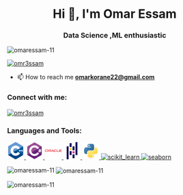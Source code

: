<h1 align="center">Hi 👋, I'm Omar Essam</h1>
<h3 align="center">Data Science ,ML enthusiastic</h3>

<p align="left"> <img src="https://komarev.com/ghpvc/?username=omaressam-11&label=Profile%20views&color=0e75b6&style=flat" alt="omaressam-11" /> </p>

<p align="left"> <a href="https://twitter.com/omr3ssam" target="blank"><img src="https://img.shields.io/twitter/follow/omr3ssam?logo=twitter&style=for-the-badge" alt="omr3ssam" /></a> </p>

- 📫 How to reach me **omarkorane22@gmail.com**

<h3 align="left">Connect with me:</h3>
<p align="left">
<a href="https://twitter.com/omr3ssam" target="blank"><img align="center" src="https://raw.githubusercontent.com/rahuldkjain/github-profile-readme-generator/master/src/images/icons/Social/twitter.svg" alt="omr3ssam" height="30" width="40" /></a>
</p>

<h3 align="left">Languages and Tools:</h3>
<p align="left"> <a href="https://www.w3schools.com/cpp/" target="_blank" rel="noreferrer"> <img src="https://raw.githubusercontent.com/devicons/devicon/master/icons/cplusplus/cplusplus-original.svg" alt="cplusplus" width="40" height="40"/> </a> <a href="https://www.w3schools.com/cs/" target="_blank" rel="noreferrer"> <img src="https://raw.githubusercontent.com/devicons/devicon/master/icons/csharp/csharp-original.svg" alt="csharp" width="40" height="40"/> </a> <a href="https://www.oracle.com/" target="_blank" rel="noreferrer"> <img src="https://raw.githubusercontent.com/devicons/devicon/master/icons/oracle/oracle-original.svg" alt="oracle" width="40" height="40"/> </a> <a href="https://pandas.pydata.org/" target="_blank" rel="noreferrer"> <img src="https://raw.githubusercontent.com/devicons/devicon/2ae2a900d2f041da66e950e4d48052658d850630/icons/pandas/pandas-original.svg" alt="pandas" width="40" height="40"/> </a> <a href="https://www.python.org" target="_blank" rel="noreferrer"> <img src="https://raw.githubusercontent.com/devicons/devicon/master/icons/python/python-original.svg" alt="python" width="40" height="40"/> </a> <a href="https://scikit-learn.org/" target="_blank" rel="noreferrer"> <img src="https://upload.wikimedia.org/wikipedia/commons/0/05/Scikit_learn_logo_small.svg" alt="scikit_learn" width="40" height="40"/> </a> <a href="https://seaborn.pydata.org/" target="_blank" rel="noreferrer"> <img src="https://seaborn.pydata.org/_images/logo-mark-lightbg.svg" alt="seaborn" width="40" height="40"/> </a> </p>

<p><img align="left" src="https://github-readme-stats.vercel.app/api/top-langs?username=omaressam-11&show_icons=true&locale=en&layout=compact" alt="omaressam-11" /></p>

<p>&nbsp;<img align="center" src="https://github-readme-stats.vercel.app/api?username=omaressam-11&show_icons=true&locale=en" alt="omaressam-11" /></p>

<p><img align="center" src="https://github-readme-streak-stats.herokuapp.com/?user=omaressam-11&" alt="omaressam-11" /></p>
